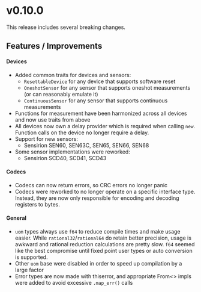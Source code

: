 # v0.10.0

This release includes several breaking changes.

## Features / Improvements

#### Devices

- Added common traits for devices and sensors:
  - `ResettableDevice` for any device that supports software reset
  - `OneshotSensor` for any sensor that supports oneshot measurements (or can reasonably emulate it)
  - `ContinuousSensor` for any sensor that supports continuous measurements
- Functions for measurement have been harmonized across all devices and now use traits from above
- All devices now own a delay provider which is required when calling `new`.
  Function calls on the device no longer require a delay. 
- Support for new sensors:
  - Sensirion SEN60, SEN63C, SEN65, SEN66, SEN68
- Some sensor implementations were reworked:
  - Sensirion SCD40, SCD41, SCD43

#### Codecs

- Codecs can now return errors, so CRC errors no longer panic
- Codecs were reworked to no longer operate on a specific interface type. Instead,
  they are now only responsible for encoding and decoding registers to bytes.

#### General

- `uom` types always use `f64` to reduce compile times and make usage easier.
  While `rational32`/`rational64` do retain better precision, usage is awkward and
  rational reduction calculations are pretty slow. `f64` seemed like the best compromise
  until fixed point user types or auto conversion is supported.
- Other `uom` base were disabled in order to speed up compilation by a large factor
- Error types are now made with thiserror, and appropriate From<> impls were added to avoid excessive `.map_err()` calls

